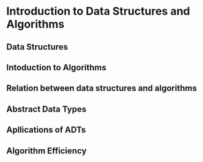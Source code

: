 # Introduction to Data Structures and Algorithms

## Data Structures

## Intoduction to Algorithms

## Relation between data structures and algorithms

## Abstract Data Types

## Apllications of ADTs

## Algorithm Efficiency
